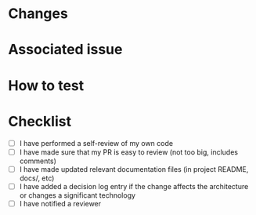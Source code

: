 # Changes

<!-- example:
- Fixes wrong color in button
- Adds a new page
-->

# Associated issue

<!-- example:
Resolves #(ticket number)
-->

# How to test

<!-- example:
1. Open preview link
2. Navigate to ...
3. Tap on ...
4. Verify that ...
5. Etc ...
-->

# Checklist

- [ ] I have performed a self-review of my own code
- [ ] I have made sure that my PR is easy to review (not too big, includes comments)
- [ ] I have made updated relevant documentation files (in project README, docs/, etc)
- [ ] I have added a decision log entry if the change affects the architecture or changes a significant technology
- [ ] I have notified a reviewer

<!-- Please strike through and check off all items that do not apply (rather than removing them) -->
